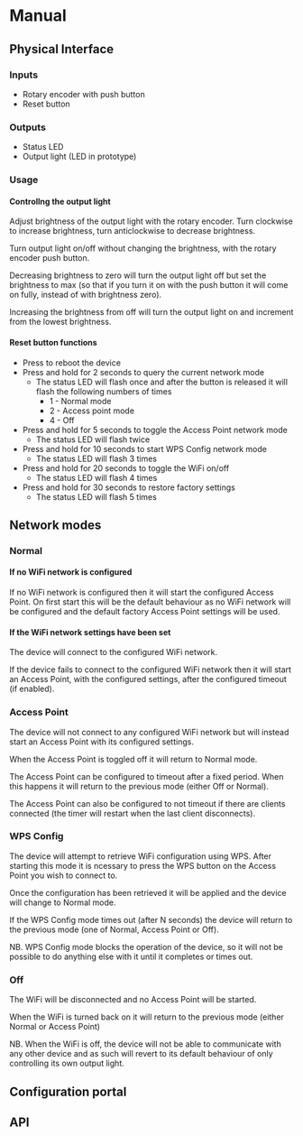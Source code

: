 # Manual

## Physical Interface

### Inputs

- Rotary encoder with push button
- Reset button

### Outputs

- Status LED
- Output light (LED in prototype)

### Usage

#### Controllng the output light

Adjust brightness of the output light with the rotary encoder. Turn clockwise to increase brightness, turn anticlockwise to decrease brightness.

Turn output light on/off without changing the brightness, with the rotary encoder push button.

Decreasing brightness to zero will turn the output light off but set the brightness to max (so that if you turn it on with the push button it will come on fully, instead of with brightness zero).

Increasing the brightness from off will turn the output light on and increment from the lowest brightness.

#### Reset button functions

- Press to reboot the device
- Press and hold for 2 seconds to query the current network mode
  - The status LED will flash once and after the button is released it will flash the following numbers of times
    - 1 - Normal mode
    - 2 - Access point mode
    - 4 - Off
- Press and hold for 5 seconds to toggle the Access Point network mode
  - The status LED will flash twice
- Press and hold for 10 seconds to start WPS Config network mode
  - The status LED will flash 3 times
- Press and hold for 20 seconds to toggle the WiFi on/off
  - The status LED will flash 4 times
- Press and hold for 30 seconds to restore factory settings
  - The status LED will flash 5 times

## Network modes

### Normal

#### If no WiFi network is configured

If no WiFi network is configured then it will start the configured Access Point. On first start this will be the default behaviour as no WiFi network will be configured and the default factory Access Point settings will be used.

#### If the WiFi network settings have been set

The device will connect to the configured WiFi network.

If the device fails to connect to the configured WiFi network then it will start an Access Point, with the configured settings, after the configured timeout (if enabled).

### Access Point

The device will not connect to any configured WiFi network but will instead start an Access Point with its configured settings.

When the Access Point is toggled off it will return to Normal mode.

The Access Point can be configured to timeout after a fixed period. When this happens it will return to the previous mode (either Off or Normal).

The Access Point can also be configured to not timeout if there are clients connected (the timer will restart when the last client disconnects).

### WPS Config

The device will attempt to retrieve WiFi configuration using WPS. After starting this mode it is ncessary to press the WPS button on the Access Point you wish to connect to.

Once the configuration has been retrieved it will be applied and the device will change to Normal mode.

If the WPS Config mode times out (after N seconds) the device will return to the previous mode (one of Normal, Access Point or Off).

NB. WPS Config mode blocks the operation of the device, so it will not be possible to do anything else with it until it completes or times out.

### Off

The WiFi will be disconnected and no Access Point will be started.

When the WiFi is turned back on it will return to the previous mode (either Normal or Access Point)

NB. When the WiFi is off, the device will not be able to communicate with any other device and as such will revert to its default behaviour of only controlling its own output light.

## Configuration portal

## API
